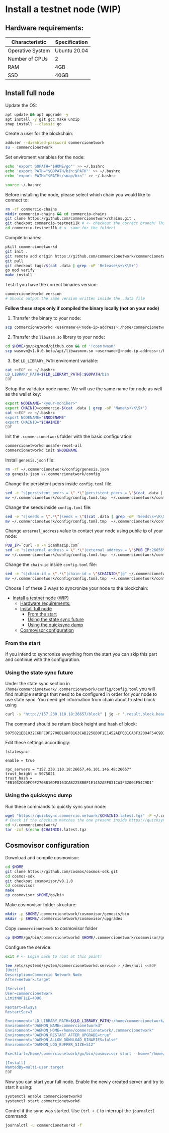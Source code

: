 # Install a testnet node (WIP)

## Hardware requirements:

| Characteristic | Specification |
| ----- | ----- |
| Operative System | Ubuntu 20.04 |
| Number of CPUs | 2 |
| RAM | 4GB |
| SSD | 40GB |

## Install full node

Update the OS:

```bash
apt update && apt upgrade -y
apt install -y git gcc make unzip
snap install --classic go
```

Create a user for the blockchain:
```bash
adduser --disabled-password commercionetwork
su - commercionetwork
```

Set enviroment variables for the node:
```bash
echo 'export GOPATH="$HOME/go"' >> ~/.bashrc
echo 'export PATH="$GOPATH/bin:$PATH"' >> ~/.bashrc
echo 'export PATH="$PATH:/snap/bin"' >> ~/.bashrc

source ~/.bashrc
```

Before installing the node, please select which chain you would like to connect to:
```bash
rm -rf commercio-chains
mkdir commercio-chains && cd commercio-chains
git clone https://github.com/commercionetwork/chains.git .
git checkout commercio-testnet11k # <- checkout the correct branch! This is for testnet11k
cd commercio-testnet11k # <- same for the folder!
```

Compile binaries:
```bash
pkill commercionetworkd
git init . 
git remote add origin https://github.com/commercionetwork/commercionetwork.git
git pull
git checkout tags/$(cat .data | grep -oP 'Release\s+\K\S+')
go mod verify
make install
```

Test if you have the correct binaries version:
```bash
commercionetworkd version
# Should output the same version written inside the .data file
```

**Follow these steps only if compiled the binary locally (not on your node)**
1. Transfer the binary to your node:
```bash
scp commercionetworkd <username>@<node-ip-address>:/home/commercionetwork/go/bin
```
2. Transfer the `libwasm.so` library to your node:
```bash
cd $HOME/go/pkg/mod/github.com && cd '!cosm!wasm'
scp wasmvm@v1.0.0-beta/api/libwasmvm.so <username>@<node-ip-address>:/home/commercionetwork/go/bin
```
3. Set `LD_LIBRARY_PATH` enviroment variable:
```bash
cat <<EOF >> ~/.bashrc
LD_LIBRARY_PATH=${LD_LIBRARY_PATH}:$GOPATH/bin
EOF
```

Setup the validator node name. We will use the same name for node as well as the wallet key:
```bash
export NODENAME="<your-moniker>"
export CHAINID=commercio-$(cat .data | grep -oP 'Name\s+\K\S+')
cat <<EOF >> ~/.bashrc
export NODENAME="$NODENAME"
export CHAINID="$CHAINID"
EOF
```

Init the `.commercionetwork` folder with the basic configuration:
```bash
commercionetworkd unsafe-reset-all
commercionetworkd init $NODENAME
```

Install `genesis.json` file:
```bash
rm -rf ~/.commercionetwork/config/genesis.json
cp genesis.json ~/.commercionetwork/config
```

Change the persistent peers inside `config.toml` file:
```bash
sed -e "s|persistent_peers = \".*\"|persistent_peers = \"$(cat .data | grep -oP 'Persistent peers\s+\K\S+')\"|g" ~/.commercionetwork/config/config.toml > ~/.commercionetwork/config/config.toml.tmp
mv ~/.commercionetwork/config/config.toml.tmp  ~/.commercionetwork/config/config.toml
```

Change the seeds inside `config.toml` file:
```bash
sed -e "s|seeds = \".*\"|seeds = \"$(cat .data | grep -oP 'Seeds\s+\K\S+')\"|g" ~/.commercionetwork/config/config.toml > ~/.commercionetwork/config/config.toml.tmp
mv ~/.commercionetwork/config/config.toml.tmp  ~/.commercionetwork/config/config.toml
```

Change `external_address` value to contact your node using public ip of your node:
```bash
PUB_IP=`curl -s -4 icanhazip.com`
sed -e "s|external_address = \".*\"|external_address = \"$PUB_IP:26656\"|g" ~/.commercionetwork/config/config.toml > ~/.commercionetwork/config/config.toml.tmp
mv ~/.commercionetwork/config/config.toml.tmp  ~/.commercionetwork/config/config.toml
```

Change the `chain-id` inside `config.toml` file:
```bash
sed -e "s|chain-id = \".*\"|chain-id = \"$CHAINID\"|g" ~/.commercionetwork/config/config.toml > ~/.commercionetwork/config/config.toml.tmp
mv ~/.commercionetwork/config/config.toml.tmp  ~/.commercionetwork/config/config.toml
```

Choose 1 of these 3 ways to syncronize your node to the blockchain:
- [Install a testnet node (WIP)](#install-a-testnet-node-wip)
  - [Hardware requirements:](#hardware-requirements)
  - [Install full node](#install-full-node)
    - [From the start](#from-the-start)
    - [Using the state sync future](#using-the-state-sync-future)
    - [Using the quicksync dump](#using-the-quicksync-dump)
  - [Cosmovisor configuration](#cosmovisor-configuration)
### From the start

If you intend to syncronize eveything from the start you can skip this part and continue with the configuration.

### Using the state sync future

Under the state sync section in `/home/commercionetwork/.commercionetwork/config/config.toml` you will find multiple settings that need to be configured in order for your node to use state sync.
You need get information from chain about trusted block using

```bash
curl -s "http://157.230.110.18:26657/block" | jq -r '.result.block.header.height + "\n" + .result.block_id.hash'
```

The command should be return block height and hash of block:
```
5075021EB1032C6DFC9F2708B16DF8163CAB2258B0F1E1452AEF031CA3F32004F54C9D1
```

Edit these settings accordingly:

```
[statesync]

enable = true

rpc_servers = "157.230.110.18:26657,46.101.146.48:26657"
trust_height = 5075021
trust_hash = "EB1032C6DFC9F2708B16DF8163CAB2258B0F1E1452AEF031CA3F32004F54C9D1"
```

### Using the quicksync dump

Run these commands to quickly sync your node:

```bash
wget "https://quicksync.commercio.network/$CHAINID.latest.tgz" -P ~/.commercionetwork/
# Check if the checksum matches the one present inside https://quicksync.commercio.network
cd ~/.commercionetwork/
tar -zxf $(echo $CHAINID).latest.tgz
```

## Cosmovisor configuration

Download and compile cosmovisor:
```bash
cd $HOME
git clone https://github.com/cosmos/cosmos-sdk.git
cd cosmos-sdk
git checkout cosmovisor/v0.1.0
cd cosmovisor
make
cp cosmovisor $HOME/go/bin
```

Make cosmovisor folder structure:
```bash
mkdir -p $HOME/.commercionetwork/cosmovisor/genesis/bin
mkdir -p $HOME/.commercionetwork/cosmovisor/upgrades
```

Copy `commercionetwork` to cosmovisor folder
```bash
cp $HOME/go/bin/commercionetworkd $HOME/.commercionetwork/cosmovisor/genesis/bin
``` 

Configure the service:
```bash
exit # <- Login back to root at this point!

tee /etc/systemd/system/commercionetworkd.service > /dev/null <<EOF  
[Unit]
Description=Commercio Network Node
After=network.target

[Service]
User=commercionetwork
LimitNOFILE=4096

Restart=always
RestartSec=3

Environment="LD_LIBRARY_PATH=${LD_LIBRARY_PATH}:/home/commercionetwork/bin/go" # <-- set this only if you compiled "commercionetworkd" locally
Environment="DAEMON_NAME=commercionetworkd"
Environment="DAEMON_HOME=/home/commercionetwork/.commercionetwork"
Environment="DAEMON_RESTART_AFTER_UPGRADE=true"
Environment="DAEMON_ALLOW_DOWNLOAD_BINARIES=false"
Environment="DAEMON_LOG_BUFFER_SIZE=512"

ExecStart=/home/commercionetwork/go/bin/cosmovisor start --home="/home/commercionetwork/.commercionetwork" 

[Install]
WantedBy=multi-user.target
EOF
```

Now you can start your full node. Enable the newly created server and try to start it using:
```bash
systemctl enable commercionetworkd  
systemctl start commercionetworkd
```

Control if the sync was started. Use `Ctrl + C` to interrupt the `journalctl` command:
```bash
journalctl -u commercionetworkd -f
```
